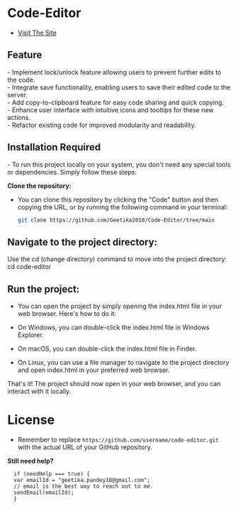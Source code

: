 # Code-Editor
- [Visit The Site](https://geetika-binary-editor.netlify.app)
<h2>Feature</h2>
- Implement lock/unlock feature allowing users to prevent further edits to the code. <br>
- Integrate save functionality, enabling users to save their edited code to the server.<br>
- Add copy-to-clipboard feature for easy code sharing and quick copying.<br>
- Enhance user interface with intuitive icons and tooltips for these new actions.<br>
- Refactor existing code for improved modularity and readability.<br>

<h2>Installation Required</h2>
- To run this project locally on your system, you don't need any special tools or dependencies. Simply follow these steps:

 **Clone the repository:**
   - You can clone this repository by clicking the "Code" button and then copying the URL, or by running the following command in your terminal:
     ```bash
     git clone https://github.com/Geetika2018/Code-Editor/tree/main

<h2>Navigate to the project directory:</h2>

Use the cd (change directory) command to move into the project directory:
     cd code-editor
     
<h2>Run the project:</h2>

- You can open the project by simply opening the index.html file in your web browser. Here's how to do it:

- On Windows, you can double-click the index.html file in Windows Explorer.
- On macOS, you can double-click the index.html file in Finder.
- On Linux, you can use a file manager to navigate to the project directory and open index.html in your preferred web browser.

 That's it! The project should now open in your web browser, and you can interact with it locally.

<h1>License</h1>

 - Remember to replace `https://github.com/username/code-editor.git` with the actual URL of your GitHub repository.

**Still need help?**
```
  if (needHelp === true) {
  var emailId = "geetika.pandey18@gmail.com";
  // email is the best way to reach out to me.
  sendEmail(emailId);
  }
```
